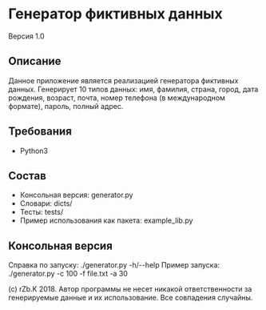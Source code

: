 # Генератор фиктивных данных
Версия 1.0
## Описание
Данное приложение является реализацией генератора фиктивных данных. Генерирует 10 типов данных: имя, фамилия, страна, город, дата рождения, возраст, почта, номер телефона (в международном формате), пароль, полный адрес.
## Требования
* Python3
## Состав
* Консольная версия: generator.py
* Словари: dicts/
* Тесты: tests/
* Пример использования как пакета: example_lib.py 
## Консольная версия
Справка по запуску: ./generator.py -h/--help
Пример запуска: ./generator.py -c 100 -f file.txt -a 30

(c) rZb.K 2018. Автор программы не несет никакой ответственности за генерируемые данные и их использование. Все совпадения случайны.

